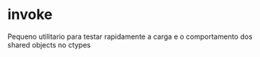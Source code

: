 # invoke
Pequeno utilitario para testar rapidamente a carga e o comportamento dos shared objects no ctypes
